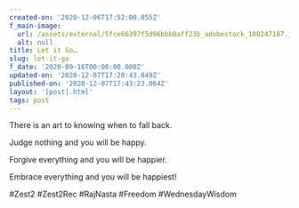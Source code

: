 ```yaml
---
created-on: '2020-12-06T17:52:00.055Z'
f_main-image:
  url: /assets/external/5fce66397f5d96bbb0aff23b_adobestock_108247187.jpeg
  alt: null
title: Let it Go…
slug: let-it-go
f_date: '2020-09-16T00:00:00.000Z'
updated-on: '2020-12-07T17:28:43.849Z'
published-on: '2020-12-07T17:43:23.064Z'
layout: '[post].html'
tags: post
---
```


There is an art to knowing when to fall back.

Judge nothing and you will be happy.

Forgive everything and you will be happier. 

Embrace everything and you will be happiest!

#Zest2 #Zest2Rec #RajNasta #Freedom #WednesdayWisdom
